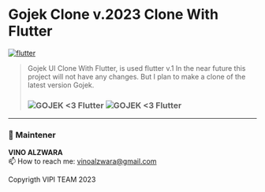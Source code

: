 # Gojek Clone v.2023 Clone With Flutter
[![flutter][]][web flutter] <br>
> Gojek UI Clone With Flutter, is used flutter v.1
In the near future this project will not have any changes. But I plan to make a clone of the latest version Gojek.<H3>
![GOJEK <3 Flutter](https://cdn-images-1.medium.com/max/1600/1*ykyQugsLdmh5DbOW5zA81w.gif)
![GOJEK <3 Flutter](https://miro.medium.com/max/800/1*EdVLWHqbs0KWktjq-IUOTw.png)


---

### 🚧 Maintener 
**VINO ALZWARA** <br>
📫 How to reach me: vinoalzwara@gmail.com


[flutter]: https://img.shields.io/badge/Platform-Flutter-02569B?logo=flutter
[web flutter]: https://flutter.dev

Copyrigth VIPI TEAM 2023
